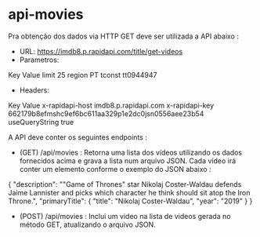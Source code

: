 # api-movies

Pra obtenção dos dados via HTTP GET deve ser utilizada a API abaixo :

- URL: https://imdb8.p.rapidapi.com/title/get-videos
- Parametros: 

Key	Value
limit	25
region	PT
tconst	tt0944947

- Headers: 

Key	Value
x-rapidapi-host	imdb8.p.rapidapi.com
x-rapidapi-key	662179b8efmshc9ef6bc611aa329p1e2dc0jsn0556aee23b54
useQueryString	true

A API deve conter os seguintes endpoints :

- (GET) /api/movies : Retorna uma lista dos vídeos utilizando os dados fornecidos acima e grava a lista num arquivo JSON. Cada vídeo irá conter um elemento conforme o exemplo do JSON abaixo :

{
        "description": "\"Game of Thrones\" star Nikolaj Coster-Waldau defends Jaime Lannister and picks which character he think should sit atop the Iron Throne.",
        "primaryTitle": {
            "title": "Nikolaj Coster-Waldau",
            "year": "2019"
        }
}

- (POST) /api/movies : Inclui um video na lista de videos gerada no método GET, atualizando o arquivo JSON.
